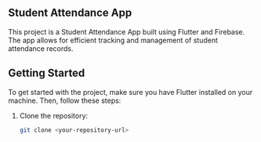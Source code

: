 ## Student Attendance App

This project is a Student Attendance App built using Flutter and Firebase. The app allows for efficient tracking and management of student attendance records.

## Getting Started

To get started with the project, make sure you have Flutter installed on your machine. Then, follow these steps:

1. Clone the repository:
   ```bash
   git clone <your-repository-url>
